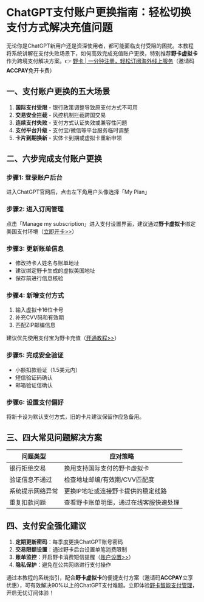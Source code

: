 # ChatGPT支付账户更换指南：轻松切换支付方式解决充值问题

无论你是ChatGPT新用户还是资深使用者，都可能面临支付受阻的困扰。本教程将系统讲解在支付失败场景下，如何高效完成充值账户更换，特别推荐**野卡虚拟卡**作为跨境支付解决方案。👉 [野卡 | 一分钟注册，轻松订阅海外线上服务](https://bbtdd.com/yeka)（邀请码**ACCPAY**免开卡费）



## 一、支付账户更换的五大场景
1. **国际支付受限** - 银行政策调整导致原支付方式不可用
2. **交易安全拦截** - 风控机制拦截跨国交易
3. **连续支付失败** - 支付方式认证失效或兼容性问题
4. **支付平台升级** - 支付宝/微信等平台服务临时调整
5. **卡片到期换新** - 实体卡到期或虚拟卡重新申领

## 二、六步完成支付账户更换

### 步骤1: 登录账户后台
进入ChatGPT官网后，点击左下角用户头像选择「My Plan」



### 步骤2: 进入订阅管理
点击「Manage my subscription」进入支付设置界面，建议通过**野卡虚拟卡**绑定美国支付环境（[立即开卡>>](https://bbtdd.com/yeka)）

### 步骤3: 更新账单信息
- 修改持卡人姓名与账单地址
- 建议绑定野卡生成的虚拟美国地址
- 保存前进行信息核验



### 步骤4: 新增支付方式
1. 输入虚拟卡16位卡号
2. 补充CVV码和有效期
3. 匹配ZIP邮编信息

建议优先使用支付宝为野卡充值（[开通教程>>](https://bbtdd.com/yeka)）

### 步骤5: 完成安全验证
- 小额扣款验证（1.5美元内）
- 短信验证码确认
- 邮箱验证信确认

### 步骤6: 设置支付偏好
将新卡设为默认支付方式，旧的卡片建议保留作应急备用。

## 三、四大常见问题解决方案

| 问题类型                | 应对策略                                                                 |
|-------------------------|--------------------------------------------------------------------------|
| 银行拒绝交易            | 换用支持国际支付的野卡虚拟卡                                        |
| 验证信息不通过          | 检查地址邮编/有效期/CVV匹配度                                           |
| 系统提示网络异常        | 更换IP地址或连接野卡提供的稳定线路                                  |
| 重复扣款问题            | 查看野卡账单明细，通过在线客服快速处理                               |

## 四、支付安全强化建议
1. **定期更新密码**：每季度更换ChatGPT账号密码
2. **交易限额设置**：通过野卡后台设置单笔消费限制
3. **账单监控**：开启野卡消费短信提醒（[账户设置>>](https://bbtdd.com/yeka)）
4. **隐私保护**：避免在公共网络进行支付操作

通过本教程的系统指引，配合**野卡虚拟卡**的便捷支付方案（邀请码**ACCPAY**立享优惠），可有效解决90%以上的ChatGPT支付难题。立即体验[野卡智能支付管理](https://bbtdd.com/yeka)，开启无忧订阅体验！